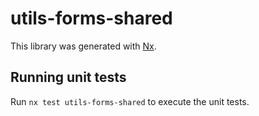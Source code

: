 # utils-forms-shared

This library was generated with [Nx](https://nx.dev).

## Running unit tests

Run `nx test utils-forms-shared` to execute the unit tests.
